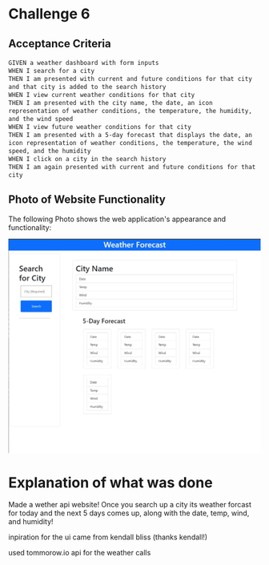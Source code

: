 # Challenge 6

## Acceptance Criteria

```
GIVEN a weather dashboard with form inputs
WHEN I search for a city
THEN I am presented with current and future conditions for that city and that city is added to the search history
WHEN I view current weather conditions for that city
THEN I am presented with the city name, the date, an icon representation of weather conditions, the temperature, the humidity, and the wind speed
WHEN I view future weather conditions for that city
THEN I am presented with a 5-day forecast that displays the date, an icon representation of weather conditions, the temperature, the wind speed, and the humidity
WHEN I click on a city in the search history
THEN I am again presented with current and future conditions for that city
```

## Photo of Website Functionality
The following Photo shows the web application's appearance and functionality:

![photo of how website looks](./assets/images/hw6.JPG)


# Explanation of what was done

Made a wether api website!
Once you search up a city its weather forcast for today and the next 5 days comes up, along with the date, temp, wind, and humidity!

inpiration for the ui came from kendall bliss (thanks kendall!)

used tommorow.io api for the weather calls